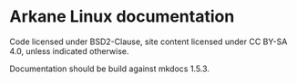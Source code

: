 # Arkane Linux documentation

Code licensed under BSD2-Clause, site content licensed under CC BY-SA 4.0, unless indicated otherwise.

Documentation should be build against mkdocs 1.5.3.
